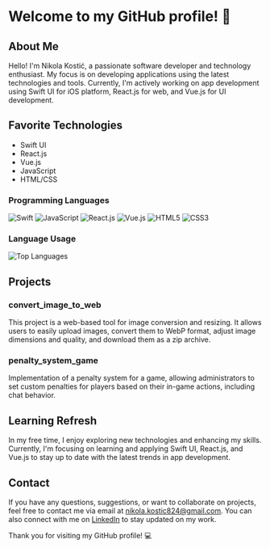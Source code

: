 # Welcome to my GitHub profile! 🚀

## About Me

Hello! I'm Nikola Kostić, a passionate software developer and technology enthusiast. My focus is on developing applications using the latest technologies and tools. Currently, I'm actively working on app development using Swift UI for iOS platform, React.js for web, and Vue.js for UI development.

## Favorite Technologies

- Swift UI
- React.js
- Vue.js
- JavaScript
- HTML/CSS

### Programming Languages

![Swift](https://img.shields.io/badge/Swift-FA7343?style=for-the-badge&logo=swift&logoColor=white)
![JavaScript](https://img.shields.io/badge/JavaScript-F7DF1E?style=for-the-badge&logo=javascript&logoColor=black)
![React.js](https://img.shields.io/badge/React.js-61DAFB?style=for-the-badge&logo=react&logoColor=black)
![Vue.js](https://img.shields.io/badge/Vue.js-4FC08D?style=for-the-badge&logo=vue.js&logoColor=white)
![HTML5](https://img.shields.io/badge/HTML5-E34F26?style=for-the-badge&logo=html5&logoColor=white)
![CSS3](https://img.shields.io/badge/CSS3-1572B6?style=for-the-badge&logo=css3&logoColor=white)




### Language Usage

![Top Languages](https://github-readme-stats.vercel.app/api/top-langs/?username=NikolaKostic824&layout=compact)

## Projects

### convert_image_to_web
This project is a web-based tool for image conversion and resizing. It allows users to easily upload images, convert them to WebP format, adjust image dimensions and quality, and download them as a zip archive.

### penalty_system_game
Implementation of a penalty system for a game, allowing administrators to set custom penalties for players based on their in-game actions, including chat behavior.

## Learning Refresh

In my free time, I enjoy exploring new technologies and enhancing my skills. Currently, I'm focusing on learning and applying Swift UI, React.js, and Vue.js to stay up to date with the latest trends in app development.

## Contact

If you have any questions, suggestions, or want to collaborate on projects, feel free to contact me via email at [nikola.kostic824@gmail.com](mailto:nikola.kostic824@gmail.com). You can also connect with me on [LinkedIn](https://www.linkedin.com/in/nikola-kostic8/) to stay updated on my work.


Thank you for visiting my GitHub profile! 💻
